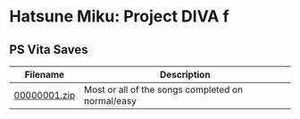 # Hatsune Miku: Project DIVA f

## PS Vita Saves

| Filename | Description |
|----------|-------------|
| [00000001.zip](00000001.zip) | Most or all of the songs completed on normal/easy  |
